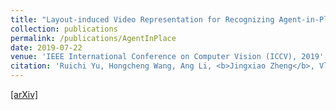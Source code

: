 ```yaml
---
title: "Layout-induced Video Representation for Recognizing Agent-in-Place Actions"
collection: publications
permalink: /publications/AgentInPlace
date: 2019-07-22
venue: 'IEEE International Conference on Computer Vision (ICCV), 2019'
citation: 'Ruichi Yu, Hongcheng Wang, Ang Li, <b>Jingxiao Zheng</b>, Vlad I. Morariu and Larry S. Davis. <i>IEEE International Conference on Computer Vision</i> <b>ICCV 2019.</b>'
--- 
```

[[arXiv]](https://arxiv.org/abs/1804.01429)

